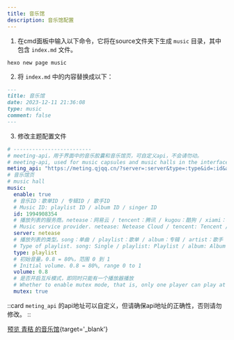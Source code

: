 ```yaml
---
title: 音乐馆
description: 音乐馆配置
---
```


1. 在cmd面板中输入以下命令，它将在source文件夹下生成 `music` 目录，其中包含 `index.md` ​文件。

```shell [Terminal]
hexo new page music
```

2. 将 `index.md` ​中的内容替换成以下：

```markdown [source/music/index.md]
---
title: 音乐馆
date: 2023-12-11 21:36:08
type: music
comment: false
---
```

3. 修改主题配置文件

```yaml [_config.solitude.yml]
# -------------------------
# meeting-api，用于界面中的音乐胶囊和音乐馆页，可自定义api，不会请勿动。
# meeting-api, used for music capsules and music halls in the interface, can customize api, do not move if you don't know.
meting_api: "https://meting.qjqq.cn/?server=:server&type=:type&id=:id&auth=:auth&r=:r" #自定义api
# 音乐馆页
# music hall
music:
  enable: true
  # 音乐ID：歌单ID / 专辑ID / 歌手ID
  # Music ID: playlist ID / album ID / singer ID
  id: 1994908354
  # 播放列表的服务商。netease：网易云 / tencent：腾讯 / kugou：酷狗 / xiami：小米 / baidu：百度
  # Music service provider. netease: Netease Cloud / tencent: Tencent / kugou: Kugou / xiaomi: Xiaomi / baidu: Baidu
  server: netease
  # 播放列表的类型。song：单曲 / playlist：歌单 / album：专辑 / artist：歌手
  # Type of playlist. song: Single / playlist: Playlist / album: Album / artist: Singer
  type: playlist
  # 初始音量。0.8 = 80%，范围 0 到 1
  # Initial volume. 0.8 = 80%, range 0 to 1
  volume: 0.8
  # 是否开启互斥模式，即同时只能有一个播放器播放
  # Whether to enable mutex mode, that is, only one player can play at the same time
  mutex: true
```

::card
`meting_api` 的api地址可以自定义，但请确保api地址的正确性，否则请勿修改。
::

[预览 青秸 的音乐馆](https://blog.qjqq.cn/music/){target='_blank'}
